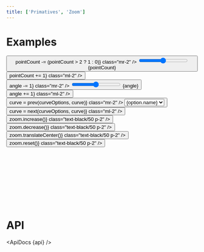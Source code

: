 ```yaml
---
title: ['Primatives', 'Zoom']
---
```


<script lang="ts">
	import * as d3shapes from 'd3-shape';
	import { cubicOut } from 'svelte/easing';

	import { ApiDocs, Button, Field, Switch, Tooltip } from 'svelte-ux';

	import { mdiArrowULeftTop, mdiChevronLeft, mdiChevronRight, mdiMagnifyPlusOutline, mdiMagnifyMinusOutline, mdiImageFilterCenterFocus } from '@mdi/js';

	import api from '$lib/components/Zoom.svelte?raw&sveld';

	import Chart, { Svg } from '$lib/components/Chart.svelte';
	import Circle from '$lib/components/Circle.svelte';
	import Path from '$lib/components/Path.svelte';
	import Points from '$lib/components/Points.svelte';
	import Zoom from '$lib/components/Zoom.svelte';

	import Preview from '$lib/docs/Preview.svelte';

	import { getSpiral } from '$lib/utils/genData';
	import { degreesToRadians } from '$lib/utils/math';

	let zoom;
	let pointCount = 500;
	let angle = 137.5; // 
	let showPoints = true;
	let showPath = false;
	let tweened = true;

	$: data = getSpiral({ angle, radius: 10, count: pointCount, width: 500, height: 500 })

	let curve = d3shapes['curveLinear'];
	const curveOptions = Object
		.keys(d3shapes)
		.filter(key => key.startsWith('curve'))
		.filter(key => !key.endsWith('Open') && !key.endsWith('Closed'))
		.map(key => {
			return {
				name: key.replace('curve', ''),
				value: d3shapes[key]
			}
		})

	function prev(options, current) {
		const index = options.findIndex(x => x.value === current);
		if (index === 0) {
			return options[options.length - 1].value
		} else {
			return options[index - 1].value
		}
	}

	function next(options, current) {
		const index = options.findIndex(x => x.value === current);
		if (index === options.length - 1) {
			return options[0].value
		} else {
			return options[index + 1].value
		}
	}
</script>

# Examples

<div class="grid grid-cols-[1fr,1fr,auto,auto,1fr,auto] gap-2">
	<Field label="Points" let:id>
		<Button icon={mdiChevronLeft} on:click={() => pointCount -= (pointCount > 2 ? 1 : 0)} class="mr-2" />
		<input type="range" bind:value={pointCount} min={1} max={2000} {id} class="h-6 w-full" /> <span class="ml-4 text-sm text-black/50">{pointCount}</span>
		<Button icon={mdiChevronRight} on:click={() => pointCount += 1} class="ml-2" />
	</Field>
	<Field label="Angle" let:id>
		<Button icon={mdiChevronLeft} on:click={() => angle -= 1} class="mr-2" />
		<input type="range" bind:value={angle} min={1} max={360} {id} class="h-6 w-full" /> <span class="ml-4 text-sm text-black/50">{angle}</span>
		<Button icon={mdiChevronRight} on:click={() => angle += 1} class="ml-2" />
	</Field>
	<Field label="Show points" let:id>
		<Switch bind:checked={showPoints} {id} />
	</Field>
	<Field label="Show path" let:id>
		<Switch bind:checked={showPath} {id} />
	</Field>
		<Field label="Curve" let:id>
		<Button icon={mdiChevronLeft} on:click={() => curve = prev(curveOptions, curve)} class="mr-2" />
		<select bind:value={curve} class="w-full outline-none appearance-none text-sm" {id}>
			{#each curveOptions as option}
				<option value={option.value}>{option.name}</option>
			{/each}
		</select>
		<Button icon={mdiChevronRight} on:click={() => curve = next(curveOptions, curve)} class="ml-2" />
	</Field>
	<Field label="Tweened" let:id>
		<Switch bind:checked={tweened} {id} />
	</Field>
</div>

<Preview>
	<div class="h-[500px] p-4 border rounded relative overflow-hidden">
		<div class="absolute top-0 right-0 z-10">
			<div class="bg-black/5 rounded-full m-1 backdrop-blur">
				<Tooltip title="Zoom in">
					<Button icon={mdiMagnifyPlusOutline} on:click={() => zoom.increase()} class="text-black/50 p-2" />
				</Tooltip>
				<Tooltip title="Zoom out">
					<Button icon={mdiMagnifyMinusOutline} on:click={() => zoom.decrease()} class="text-black/50 p-2" />
				</Tooltip>
				<Tooltip title="Center">
					<Button icon={mdiImageFilterCenterFocus} on:click={() => zoom.translateCenter()} class="text-black/50 p-2" />
				</Tooltip>
				<Tooltip title="Reset">
					<Button icon={mdiArrowULeftTop} on:click={() => zoom.reset()} class="text-black/50 p-2" />
				</Tooltip>
			</div>
		</div>
		<Chart {data} x="x" y="y">
			<Svg>
				<Zoom bind:this={zoom} tweened={{ duration: 800, easing: cubicOut }}>
					{#if showPath}
						<Path curve={curve} {tweened} />
					{/if}
					{#if showPoints}
						<Points let:points>
							{#each points as point, index}
								<Circle cx={point.x} cy={point.y} r={2} class={index % 2 ? "fill-blue-500" : "fill-green-500"} {tweened} />
							{/each}
						</Points>
					{/if}
				</Zoom>
			</Svg>
		</Chart>
	</div>
</Preview>

# API

<ApiDocs {api} />
